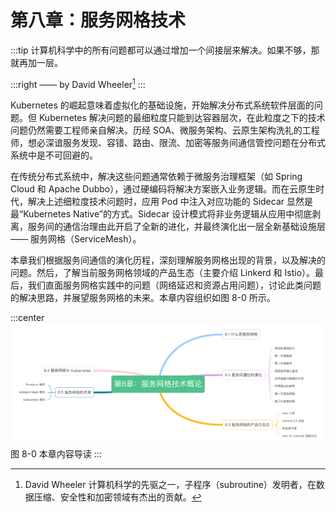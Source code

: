 # 第八章：服务网格技术

:::tip <a/>
计算机科学中的所有问题都可以通过增加一个间接层来解决。如果不够，那就再加一层。

:::right
—— by David Wheeler[^1]
:::

Kubernetes 的崛起意味着虚拟化的基础设施，开始解决分布式系统软件层面的问题。但 Kubernetes 解决问题的最细粒度只能到达容器层次，在此粒度之下的技术问题仍然需要工程师亲自解决。历经 SOA、微服务架构、云原生架构洗礼的工程师，想必深谙服务发现、容错、路由、限流、加密等服务间通信管控问题在分布式系统中是不可回避的。

在传统分布式系统中，解决这些问题通常依赖于微服务治理框架（如 Spring Cloud 和 Apache Dubbo），通过硬编码将解决方案嵌入业务逻辑。而在云原生时代，解决上述细粒度技术问题时，应用 Pod 中注入对应功能的 Sidecar 显然是最“Kubernetes Native”的方式。Sidecar 设计模式将非业务逻辑从应用中彻底剥离，服务间的通信治理由此开启了全新的进化，并最终演化出一层全新基础设施层 —— 服务网格（ServiceMesh）。

本章我们根据服务间通信的演化历程，深刻理解服务网格出现的背景，以及解决的问题。然后，了解当前服务网格领域的产品生态（主要介绍 Linkerd 和 Istio）。最后，我们直面服务网格实践中的问题（网络延迟和资源占用问题），讨论此类问题的解决思路，并展望服务网格的未来。本章内容组织如图 8-0 所示。

:::center
  ![](../assets/ServiceMesh-summary.png)<br/>
  图 8-0 本章内容导读
:::

[^1]: David Wheeler 计算机科学的先驱之一，子程序（subroutine）发明者，在数据压缩、安全性和加密领域有杰出的贡献。